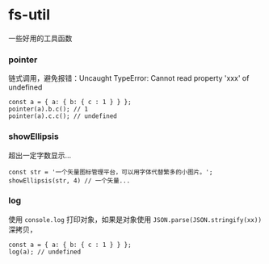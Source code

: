 # fs-util
一些好用的工具函数

### pointer
链式调用，避免报错：Uncaught TypeError: Cannot read property 'xxx' of undefined
```
const a = { a: { b: { c : 1 } } };
pointer(a).b.c(); // 1
pointer(a).c.c(); // undefined
```

### showEllipsis
超出一定字数显示...
```
const str = '一个矢量图标管理平台，可以用字体代替繁多的小图片。';
showEllipsis(str, 4) // 一个矢量...
```

### log
使用 `console.log` 打印对象，如果是对象使用 `JSON.parse(JSON.stringify(xx))` 深拷贝，
```
const a = { a: { b: { c : 1 } } };
log(a); // undefined
```


